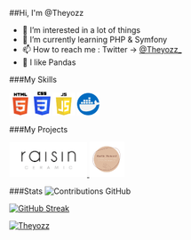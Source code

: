 ##Hi, I'm @Theyozz

- 👀 I’m interested in a lot of things
- 🌱 I’m currently learning PHP & Symfony
- 📫 How to reach me :
        Twitter -> <a href="https://twitter.com/Theyozz_">@Theyozz_</a> 
- 🐼 I like Pandas

###My Skills

<div>
    <img src="./logo-html.png" alt="" width="40">
    <img src="./logo-css.png" alt="" width="30">
    <img src="./js-logo.png" alt="" width="40">
    <img src="logo-docker.png" alt="" width="40">
    
</div>

###My Projects
    <div>
        <a href="https://raisinceramic.com/categorie-produit/serie-raisin-ceramic/"> 
            <img src="./raisin_logo - signature.png" alt="" width="140"> 
        </a>
        <a href="https://maelie-richarte.fr/"> 
            <img src="./newLogo.png" alt="" width="63"> 
        </a>
    </div>

###Stats
![Contributions GitHub](https://github-readme-stats.vercel.app/api?username=theyozz&custom_title=Contributions%20GitHub&show_icons=true&locale=fr&count_private=true&hide=stars,issues&bg_color=0d1117&hide_border=true&icon_color=52BFEA&text_color=FFF&title_color=52BFEA)

[![GitHub Streak](https://github-readme-streak-stats.herokuapp.com?user=theyozz&hide_border=true&locale=fr&background=0d1117&ring=52BFEA&stroke=52BFEA&fire=52BFEA&sideNums=FFFFFF&currStreakLabel=FFFFFF&sideLabels=FFFFFF&dates=FFFFFF&currStreakNum=FFFFFF)](https://git.io/streak-stats)

[![Theyozz](https://github-profile-trophy.vercel.app/?username=theyozz&theme=onedark&rank=SECRET,SSS,SS,S,AAA,AA,A&no-bg=true&no-frame=true&margin-w=16)](https://github.com/ryo-ma/github-profile-trophy)
